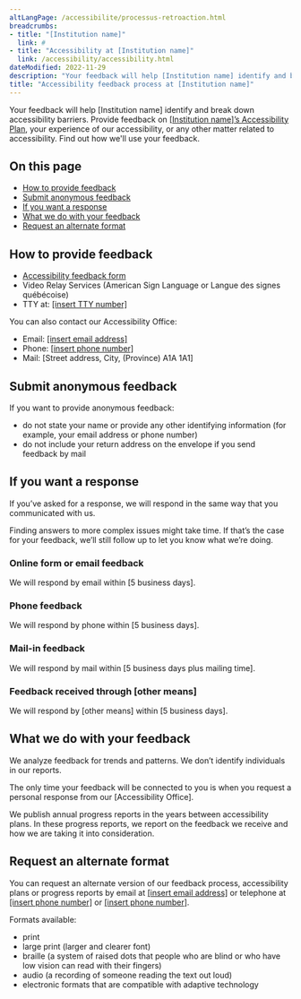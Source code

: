 ```yaml
---
altLangPage: /accessibilite/processus-retroaction.html
breadcrumbs:
- title: "[Institution name]"
  link: #
- title: "Accessibility at [Institution name]"
  link: /accessibility/accessibility.html  
dateModified: 2022-11-29
description: "Your feedback will help [Institution name] identify and break down accessibility barriers."
title: "Accessibility feedback process at [Institution name]"
---
```


<p>Your feedback will help [Institution name] identify and break down accessibility barriers. Provide feedback on <a href="plan.html">[Institution name]’s Accessibility Plan</a>, your experience of our accessibility, or any other matter related to accessibility. Find out how we'll use your feedback.</p>
<h2>On this page</h2>
<ul>
  <li><a href="#how">How to provide feedback</a></li>
  <li><a href="#submit">Submit anonymous feedback</a></li>
  <li><a href="#response">If you want a response</a></li>
  <li><a href="#what">What we do with your feedback</a></li>
  <li><a href="#alternate">Request an alternate format</a></li>
</ul>
<h2 id="how">How to provide feedback</h2>
<ul class="mrgn-tp-lg">
  <li><a href="feedback-form.html">Accessibility feedback form</a></li>
  <li>Video Relay Services (American Sign Language or Langue des signes québécoise)</li>
  <li>TTY at: <a href="tel:[insert TTY number]">[insert TTY number]</a></li>
</ul>
<p>You can also contact our Accessibility Office:</p>
<ul>
  <li>Email: <a href="maito:[insert email address]">[insert email address]</a></li>
  <li>Phone: <a href="tel:[insert phone number]">[insert phone number]</a></li>
  <li>Mail: [Street address, City, (Province) A1A 1A1]</li>
</ul>
<h2 id="submit">Submit anonymous feedback</h2>
<p>If you want to provide anonymous feedback:</p>
<ul>
  <li>do not state your name or provide any other identifying information (for example, your email address or phone number)</li>
  <li>do not include your return address on the envelope if you send feedback by mail</li>
</ul>
<h2 id="response">If you want a response</h2>
<p>If you’ve asked for a response, we will respond in the same way that you communicated with us.</p>
<p>Finding answers to more complex issues might take time. If that’s the case for your feedback, we’ll still follow up to let you know what we’re doing.</p>
<h3>Online form or email feedback</h3>
<p>We will respond by email within [5 business days].</p>
<h3>Phone feedback</h3>
<p>We will respond by phone within [5 business days].</p>
<h3>Mail-in feedback</h3>
<p>We will respond by mail within [5 business days plus mailing time].</p>
<h3>Feedback received through [other means]</h3>
<p>We will respond by [other means] within [5 business days].</p>
<h2 id="what">What we do with your feedback</h2>
<p>We analyze feedback for trends and patterns. We don’t identify individuals in our reports.</p>
<p>The only time your feedback will be connected to you is when you request a personal response from our [Accessibility Office].</p>
<p>We publish annual progress reports in the years between accessibility plans. In these progress reports, we report on the feedback 
  we receive and how we are taking it into consideration.</p>
<h2 id="alternate">Request an alternate format</h2>
<p>You can request an alternate version of our feedback process, accessibility plans or progress reports by email at <a href="mailto:[insert email address]">[insert email address]</a> or telephone at <a href="tel:[insert phone number]">[insert phone number]</a> or <a href="tel:[insert phone number]">[insert phone number]</a>.</p>
<p>Formats available:</p>
<ul>
  <li>print</li>
  <li>large print (larger and clearer font)</li>
  <li>braille (a system of raised dots that people who are blind or who have low vision can read with their fingers)</li>
  <li>audio (a recording of someone reading the text out loud)</li>
  <li>electronic formats that are compatible with adaptive technology</li>
</ul>
